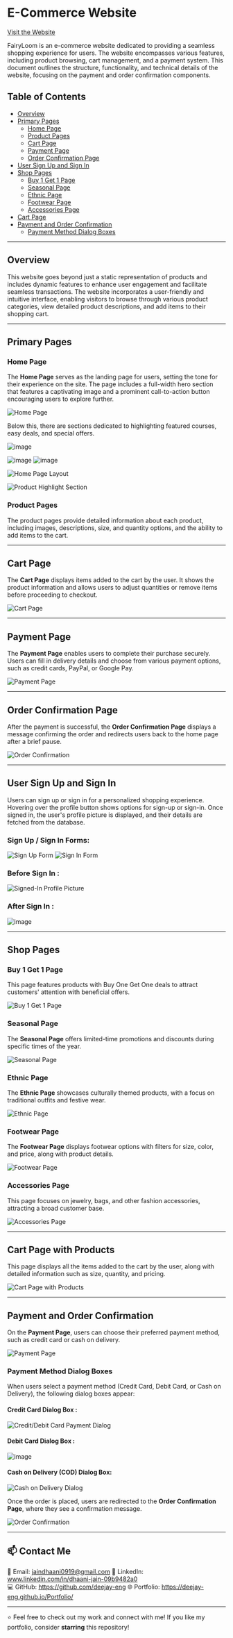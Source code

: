 
# E-Commerce Website

[Visit the Website](https://fairyloom.onrender.com/)

FairyLoom is an e-commerce website dedicated to providing a seamless shopping experience for users. The website encompasses various features, including product browsing, cart management, and a payment system. This document outlines the structure, functionality, and technical details of the website, focusing on the payment and order confirmation components.

## Table of Contents
- [Overview](#overview)
- [Primary Pages](#primary-pages)
  - [Home Page](#home-page)
  - [Product Pages](#product-pages)
  - [Cart Page](#cart-page)
  - [Payment Page](#payment-page)
  - [Order Confirmation Page](#order-confirmation-page)
- [User Sign Up and Sign In](#user-sign-up-and-sign-in)
- [Shop Pages](#shop-pages)
  - [Buy 1 Get 1 Page](#buy-1-get-1-page)
  - [Seasonal Page](#seasonal-page)
  - [Ethnic Page](#ethnic-page)
  - [Footwear Page](#footwear-page)
  - [Accessories Page](#accessories-page)
- [Cart Page](#cart-page-with-products)
- [Payment and Order Confirmation](#payment-and-order-confirmation)
  - [Payment Method Dialog Boxes](#payment-method-dialog-boxes)

---

## Overview

This website goes beyond just a static representation of products and includes dynamic features to enhance user engagement and facilitate seamless transactions. The website incorporates a user-friendly and intuitive interface, enabling visitors to browse through various product categories, view detailed product descriptions, and add items to their shopping cart.

---

## Primary Pages

### Home Page
The **Home Page** serves as the landing page for users, setting the tone for their experience on the site. The page includes a full-width hero section that features a captivating image and a prominent call-to-action button encouraging users to explore further.

![Home Page](https://github.com/user-attachments/assets/b48c4da5-3115-47ac-abc5-9cde3583c337)

Below this, there are sections dedicated to highlighting featured courses, easy deals, and special offers.

![image](https://github.com/user-attachments/assets/201cf38f-3cfb-4098-9d11-3fd6a6129afe)

  ![image](https://github.com/user-attachments/assets/d76d6cb8-9e64-4b9c-8510-b95e9ff8223c)  ![image](https://github.com/user-attachments/assets/ae9c27ef-e1f9-4253-bf57-e91309a86a52)

![Home Page Layout](https://github.com/user-attachments/assets/04f3e047-2daa-4537-9afb-de6c8f683417)

![Product Highlight Section](https://github.com/user-attachments/assets/b7342845-d3c1-4916-8cee-84a663fe9edd)

### Product Pages
The product pages provide detailed information about each product, including images, descriptions, size, and quantity options, and the ability to add items to the cart.

---

## Cart Page

The **Cart Page** displays items added to the cart by the user. It shows the product information and allows users to adjust quantities or remove items before proceeding to checkout.

![Cart Page](https://github.com/user-attachments/assets/8e35155c-d1f4-4d41-9ec0-fe941b411a7a)

---

## Payment Page
The **Payment Page** enables users to complete their purchase securely. Users can fill in delivery details and choose from various payment options, such as credit cards, PayPal, or Google Pay.

![Payment Page](https://github.com/user-attachments/assets/c87f44d1-5ab0-4cba-8125-fe6a96681328)

---

## Order Confirmation Page
After the payment is successful, the **Order Confirmation Page** displays a message confirming the order and redirects users back to the home page after a brief pause.

![Order Confirmation](https://github.com/user-attachments/assets/0e2b664e-9115-4ac5-9c32-2d315636983e)

---

## User Sign Up and Sign In
Users can sign up or sign in for a personalized shopping experience. Hovering over the profile button shows options for sign-up or sign-in. Once signed in, the user's profile picture is displayed, and their details are fetched from the database.

### Sign Up / Sign In Forms:
![Sign Up Form](https://github.com/user-attachments/assets/e6453195-3517-4eee-8c3f-613d984340e9)
![Sign In Form](https://github.com/user-attachments/assets/f664813e-9a4b-4421-bbec-18c23e4fafa5)

### Before Sign In :
![Signed-In Profile Picture](https://github.com/user-attachments/assets/a4c203a9-f412-45aa-a200-c19095c37a22)
### After Sign In :
![image](https://github.com/user-attachments/assets/33f20343-94ea-4e7d-81e9-fe3d59083b83)

---

## Shop Pages

### Buy 1 Get 1 Page
This page features products with Buy One Get One deals to attract customers' attention with beneficial offers.

![Buy 1 Get 1 Page](https://github.com/user-attachments/assets/3531716a-b56e-483b-9e71-9172f3c0fa11)

### Seasonal Page
The **Seasonal Page** offers limited-time promotions and discounts during specific times of the year.

![Seasonal Page](https://github.com/user-attachments/assets/5ed9bf9b-5092-4a67-928d-d6e3185d1f0b)

### Ethnic Page
The **Ethnic Page** showcases culturally themed products, with a focus on traditional outfits and festive wear.

![Ethnic Page](https://github.com/user-attachments/assets/badb2d1d-b296-417a-b9dc-39e45e964094)

### Footwear Page
The **Footwear Page** displays footwear options with filters for size, color, and price, along with product details.

![Footwear Page](https://github.com/user-attachments/assets/2dc1e49d-b2f7-4a92-a6ff-f8bcb48a3581)

### Accessories Page
This page focuses on jewelry, bags, and other fashion accessories, attracting a broad customer base.

![Accessories Page](https://github.com/user-attachments/assets/8433e4e9-fdfe-4f76-9f49-f0e3a82e2337)

---

## Cart Page with Products
This page displays all the items added to the cart by the user, along with detailed information such as size, quantity, and pricing.

![Cart Page with Products](https://github.com/user-attachments/assets/da406335-47fa-45cb-9e50-5c6b05553284)

---

## Payment and Order Confirmation

On the **Payment Page**, users can choose their preferred payment method, such as credit card or cash on delivery.

![Payment Page](https://github.com/user-attachments/assets/c87f44d1-5ab0-4cba-8125-fe6a96681328)

### Payment Method Dialog Boxes
When users select a payment method (Credit Card, Debit Card, or Cash on Delivery), the following dialog boxes appear:

#### Credit Card Dialog Box :
![Credit/Debit Card Payment Dialog](https://github.com/user-attachments/assets/6cd52b6d-9cb2-4998-af0b-4c1fb8eaf181)

#### Debit Card Dialog Box :
![image](https://github.com/user-attachments/assets/5aafd15b-05e8-4916-bbdd-cad9bc162897)

#### Cash on Delivery (COD) Dialog Box:
![Cash on Delivery Dialog](https://github.com/user-attachments/assets/340a392e-2778-43ed-8f91-91054e29a49a)

Once the order is placed, users are redirected to the **Order Confirmation Page**, where they see a confirmation message.

![Order Confirmation](https://github.com/user-attachments/assets/0e2b664e-9115-4ac5-9c32-2d315636983e)



--------


## 📫 Contact Me  
📧 Email: jaindhaani0919@gmail.com
💼 LinkedIn: www.linkedin.com/in/dhaani-jain-09b9482a0  
💻 GitHub: https://github.com/deejay-eng
🌐 Portfolio: https://deejay-eng.github.io/Portfolio/

---

⭐ Feel free to check out my work and connect with me! If you like my portfolio, consider **starring** this repository!  
 


